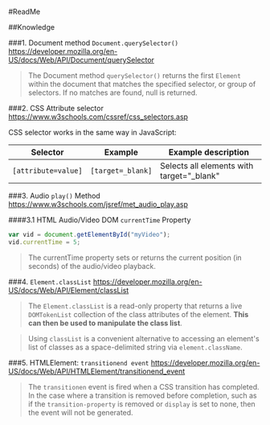 #ReadMe

##Knowledge

###1. Document method `Document.querySelector()`
https://developer.mozilla.org/en-US/docs/Web/API/Document/querySelector
> The Document method `querySelector()` returns the first `Element` within the document that matches the specified selector, or group of selectors. If no matches are found, null is returned.

###2. CSS Attribute selector
https://www.w3schools.com/cssref/css_selectors.asp

CSS selector works in the same way in JavaScript:

| Selector | Example | Example description |
|---|---|---|
| `[attribute=value]` | `[target=_blank]` | Selects all elements with target="_blank"

###3. Audio `play()` Method
https://www.w3schools.com/jsref/met_audio_play.asp

####3.1 HTML Audio/Video DOM `currentTime` Property
```JavaScript
var vid = document.getElementById("myVideo");
vid.currentTime = 5;
```
> The currentTime property sets or returns the current position (in seconds) of the audio/video playback.

###4. `Element.classList`
https://developer.mozilla.org/en-US/docs/Web/API/Element/classList
>The `Element.classList` is a read-only property that returns a live `DOMTokenList` collection of the class attributes of the element. **This can then be used to manipulate the class list**.

>Using `classList` is a convenient alternative to accessing an element's list of classes as a space-delimited string via `element.className`.

###5. HTMLElement: `transitionend event`
https://developer.mozilla.org/en-US/docs/Web/API/HTMLElement/transitionend_event

>The `transitionen` event is fired when a CSS transition has completed. In the case where a transition is removed before completion, such as if the `transition-property` is removed or `display` is set to none, then the event will not be generated.

